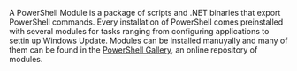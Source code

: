 A PowerShell Module is a package of scripts and .NET binaries that export PowerShell commands. Every installation of PowerShell comes preinstalled with several modules for tasks ranging from configuring applications to settin up Windows Update. Modules can be installed manuyally and many of them can be found in the [PowerShell Gallery](https://www.powershellgallery.com), an online repository of modules.